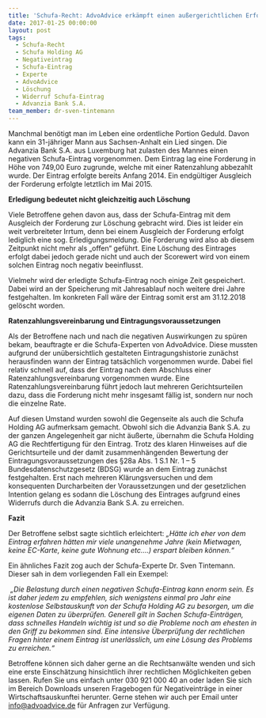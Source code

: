 ```yaml
---
title: 'Schufa-Recht: AdvoAdvice erkämpft einen außergerichtlichen Erfolg gegen die Advanzia Bank S.A.'
date: 2017-01-25 00:00:00
layout: post
tags:
  - Schufa-Recht
  - Schufa Holding AG
  - Negativeintrag
  - Schufa-Eintrag
  - Experte
  - AdvoAdvice
  - Löschung
  - Widerruf Schufa-Eintrag
  - Advanzia Bank S.A.
team_member: dr-sven-tintemann
---
```



Manchmal ben&ouml;tigt man im Leben eine ordentliche Portion Geduld. Davon kann ein 31-j&auml;hriger Mann aus Sachsen-Anhalt ein Lied singen. Die Advanzia Bank S.A. aus Luxemburg hat zulasten des Mannes einen negativen Schufa-Eintrag vorgenommen. Dem Eintrag lag eine Forderung in H&ouml;he von 749,00 Euro zugrunde, welche mit einer Ratenzahlung abbezahlt wurde. Der Eintrag erfolgte bereits Anfang 2014. Ein endg&uuml;ltiger Ausgleich der Forderung erfolgte letztlich im Mai 2015.

**Erledigung bedeutet nicht gleichzeitig auch L&ouml;schung**

Viele Betroffene gehen davon aus, dass der Schufa-Eintrag mit dem Ausgleich der Forderung zur L&ouml;schung gebracht wird. Dies ist leider ein weit verbreiteter Irrtum, denn bei einem Ausgleich der Forderung erfolgt lediglich eine sog. Erledigungsmeldung. Die Forderung wird also ab diesem Zeitpunkt nicht mehr als „offen“ gef&uuml;hrt. Eine L&ouml;schung des Eintrages erfolgt dabei jedoch gerade nicht und auch der Scorewert wird von einem solchen Eintrag noch negativ beeinflusst.

Vielmehr wird der erledigte Schufa-Eintrag noch einige Zeit gespeichert. Dabei wird an der Speicherung mit Jahresablauf noch weitere drei Jahre festgehalten. Im konkreten Fall w&auml;re der Eintrag somit erst am 31.12.2018 gel&ouml;scht worden.

**Ratenzahlungsvereinbarung und Eintragungsvoraussetzungen**

Als der Betroffene nach und nach die negativen Auswirkungen zu sp&uuml;ren bekam, beauftragte er die Schufa-Experten von AdvoAdvice. Diese mussten aufgrund der un&uuml;bersichtlich gestalteten Eintragungshistorie zun&auml;chst herausfinden wann der Eintrag tats&auml;chlich vorgenommen wurde. Dabei fiel relativ schnell auf, dass der Eintrag nach dem Abschluss einer Ratenzahlungsvereinbarung vorgenommen wurde. Eine Ratenzahlungsvereinbarung f&uuml;hrt jedoch laut mehreren Gerichtsurteilen dazu, dass die Forderung nicht mehr insgesamt f&auml;llig ist, sondern nur noch die einzelne Rate.

Auf diesen Umstand wurden sowohl die Gegenseite als auch die Schufa Holding AG aufmerksam gemacht. Obwohl sich die Advanzia Bank S.A. zu der ganzen Angelegenheit gar nicht &auml;u&szlig;erte, &uuml;bernahm die Schufa Holding AG die Rechtfertigung f&uuml;r den Eintrag. Trotz des klaren Hinweises auf die Gerichtsurteile und der damit zusammenh&auml;ngenden Bewertung der Eintragungsvoraussetzungen des &sect;28a Abs. 1 S.1 Nr. 1 – 5 Bundesdatenschutzgesetz (BDSG) wurde an dem Eintrag zun&auml;chst festgehalten. Erst nach mehreren Kl&auml;rungsversuchen und dem konsequenten Durcharbeiten der Voraussetzungen und der gesetzlichen Intention gelang es sodann die L&ouml;schung des Eintrages aufgrund eines Widerrufs durch die Advanzia Bank S.A. zu erreichen.

**Fazit**

Der Betroffene selbst sagte sichtlich erleichtert: *„H&auml;tte ich eher von dem Eintrag erfahren h&auml;tten mir viele unangenehme Jahre (kein Mietwagen, keine EC-Karte, keine gute Wohnung etc….) erspart bleiben k&ouml;nnen.“*

Ein &auml;hnliches Fazit zog auch der Schufa-Experte Dr. Sven Tintemann. Dieser sah in dem vorliegenden Fall ein Exempel:

&nbsp;*„Die Belastung durch einen negativen Schufa-Eintrag kann enorm sein. Es ist daher jedem zu empfehlen, sich wenigstens einmal pro Jahr eine kostenlose Selbstauskunft von der Schufa Holding AG zu besorgen, um die eigenen Daten zu &uuml;berpr&uuml;fen. Generell gilt in Sachen Schufa-Eintr&auml;gen, dass schnelles Handeln wichtig ist und so die Probleme noch am ehesten in den Griff zu bekommen sind. Eine intensive &Uuml;berpr&uuml;fung der rechtlichen Fragen hinter einem Eintrag ist unerl&auml;sslich, um eine L&ouml;sung des Problems zu erreichen.“*

Betroffene k&ouml;nnen sich daher gerne an die Rechtsanw&auml;lte wenden und sich eine erste Einsch&auml;tzung hinsichtlich ihrer rechtlichen M&ouml;glichkeiten geben lassen. Rufen Sie uns einfach unter 030 921 000 40 an oder laden Sie sich im Bereich Downloads unseren Fragebogen f&uuml;r Negativeintr&auml;ge in einer Wirtschaftsauskunftei herunter. Gerne stehen wir auch per Email unter info@advoadvice.de f&uuml;r Anfragen zur Verf&uuml;gung.
